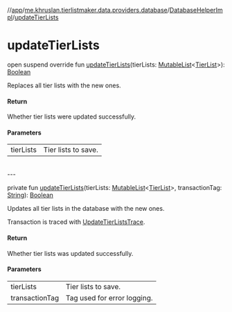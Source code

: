 //[app](../../../index.md)/[me.khruslan.tierlistmaker.data.providers.database](../index.md)/[DatabaseHelperImpl](index.md)/[updateTierLists](update-tier-lists.md)

# updateTierLists

open suspend override fun [updateTierLists](update-tier-lists.md)(tierLists: [MutableList](https://kotlinlang.org/api/latest/jvm/stdlib/kotlin.collections/-mutable-list/index.html)&lt;[TierList](../../me.khruslan.tierlistmaker.data.models.tierlist/-tier-list/index.md)&gt;): [Boolean](https://kotlinlang.org/api/latest/jvm/stdlib/kotlin/-boolean/index.html)

Replaces all tier lists with the new ones.

#### Return

Whether tier lists were updated successfully.

#### Parameters

| | |
|---|---|
| tierLists | Tier lists to save. |
<br>
---
<br>

private fun [updateTierLists](update-tier-lists.md)(tierLists: [MutableList](https://kotlinlang.org/api/latest/jvm/stdlib/kotlin.collections/-mutable-list/index.html)&lt;[TierList](../../me.khruslan.tierlistmaker.data.models.tierlist/-tier-list/index.md)&gt;, transactionTag: [String](https://kotlinlang.org/api/latest/jvm/stdlib/kotlin/-string/index.html)): [Boolean](https://kotlinlang.org/api/latest/jvm/stdlib/kotlin/-boolean/index.html)

Updates all tier lists in the database with the new ones.

Transaction is traced with [UpdateTierListsTrace](../../me.khruslan.tierlistmaker.util.performance/-update-tier-lists-trace/index.md).

#### Return

Whether tier lists was updated successfully.

#### Parameters

| | |
|---|---|
| tierLists | Tier lists to save. |
| transactionTag | Tag used for error logging. |
